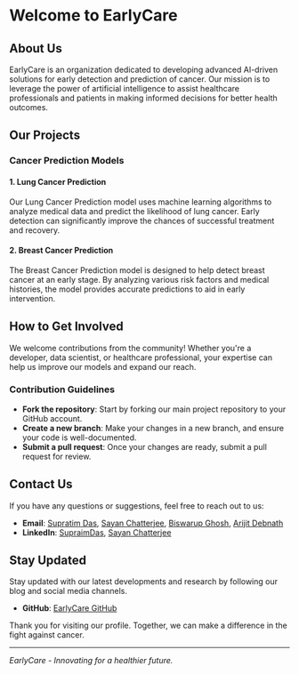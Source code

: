 # Welcome to EarlyCare

## About Us

EarlyCare is an organization dedicated to developing advanced AI-driven solutions for early detection and prediction of cancer. Our mission is to leverage the power of artificial intelligence to assist healthcare professionals and patients in making informed decisions for better health outcomes.

## Our Projects

### Cancer Prediction Models

#### 1. Lung Cancer Prediction
Our Lung Cancer Prediction model uses machine learning algorithms to analyze medical data and predict the likelihood of lung cancer. Early detection can significantly improve the chances of successful treatment and recovery.

#### 2. Breast Cancer Prediction
The Breast Cancer Prediction model is designed to help detect breast cancer at an early stage. By analyzing various risk factors and medical histories, the model provides accurate predictions to aid in early intervention.

## How to Get Involved

We welcome contributions from the community! Whether you're a developer, data scientist, or healthcare professional, your expertise can help us improve our models and expand our reach.

### Contribution Guidelines

- **Fork the repository**: Start by forking our main project repository to your GitHub account.
- **Create a new branch**: Make your changes in a new branch, and ensure your code is well-documented.
- **Submit a pull request**: Once your changes are ready, submit a pull request for review.

## Contact Us

If you have any questions or suggestions, feel free to reach out to us:

- **Email**: [Supratim Das](dassupratim.15@gmail.com), [Sayan Chatterjee](sayanchatterjee706@gmail.com), [Biswarup Ghosh](biswarupghosh197@gmail.com), [Arijit Debnath](arijit27debnath@gmail.com)
- **LinkedIn**: [SupraimDas](https://www.linkedin.com/in/supratim-das15/), [Sayan Chatterjee](https://in.linkedin.com/in/sayan-chatterjee-3b6980202)

## Stay Updated

Stay updated with our latest developments and research by following our blog and social media channels.

- **GitHub**: [EarlyCare GitHub](https://github.com/EarlyCare)

Thank you for visiting our profile. Together, we can make a difference in the fight against cancer.

---

*EarlyCare - Innovating for a healthier future.*
